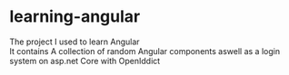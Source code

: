 # learning-angular
The project I used to learn Angular  
It contains A collection of random Angular components aswell as a login system on asp.net Core with OpenIddict
